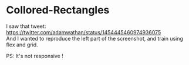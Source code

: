 # Collored-Rectangles

I saw that tweet: https://twitter.com/adamwathan/status/1454445460974936075 <br>
And I wanted to reproduce the left part of the screenshot, and train using flex and grid.

PS: It's not responsive !
